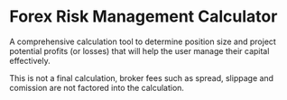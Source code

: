 # Forex Risk Management Calculator
A comprehensive calculation tool to determine position size and project potential profits (or losses) that will help the user manage their capital effectively.

This is not a final calculation, broker fees such as spread, slippage and comission are not factored into the calculation.

